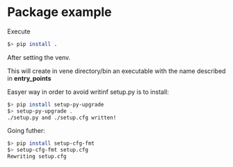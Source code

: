 # Package example 

Execute 
```Bash
$> pip install . 
```
After setting the venv. 

This will create in vene directory/bin an executable with the name described in **entry_points**

Easyer way in order to avoid writinf setup.py is to install: 
```Bash
$> pip install setup-py-upgrade
$> setup-py-upgrade .
./setup.py and ./setup.cfg written!
```
Going futher:
```Bash
$> pip install setup-cfg-fmt
$> setup-cfg-fmt setup.cfg
Rewriting setup.cfg
```

